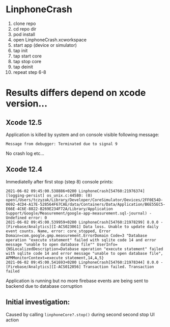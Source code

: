 # LinphoneCrash

1. clone repo
2. cd repo dir
3. pod install
4. open LinphoneCrash.xcworkspace
5. start app (device or simulator)
6. tap init 
7. tap start core
8. tap stop core
9. tap deinit
10. repeat step 6-8

# Results differs depend on xcode version...

## Xcode 12.5  
Application is killed by system and on console visible following message:
```
Message from debugger: Terminated due to signal 9
```
No crash log etc...


## Xcode 12.4
Immediatelly after first stop (step 8) console prints:
```
2021-06-02 09:45:00.538886+0200 LinphoneCrash[54760:21976374] [logging-persist] os_unix.c:44580: (0) open(/Users/tczyzak/Library/Developer/CoreSimulator/Devices/2FF0E54D-0692-4CD4-A17E-528564F67CAE/data/Containers/Data/Application/B6E55EC5-E66E-4C6E-8822-B269E234F72A/Library/Application Support/Google/Measurement/google-app-measurement.sql-journal) - Undefined error: 0
2021-06-02 09:45:00.539959+0200 LinphoneCrash[54760:21978299] 8.0.0 - [Firebase/Analytics][I-ACS023061] Data loss. Unable to update daily event counts. Name, error: core_stopped, Error Domain=com.google.gmp.measurement.ErrorDomain Code=3 "Database operation "execute statement" failed with sqlite code 14 and error message "unable to open database file"" UserInfo={NSLocalizedDescription=Database operation "execute statement" failed with sqlite code 14 and error message "unable to open database file", APMMonitorContext=execute statement,14,A,5}
2021-06-02 09:45:00.541693+0200 LinphoneCrash[54760:21978344] 8.0.0 - [Firebase/Analytics][I-ACS012056] Transaction failed. Transaction failed
```
Application is running but no more firebase events are being sent to backend due to database corruption


## Initial investigation:
Caused by calling `linphoneCore?.stop()` during second second stop UI action
